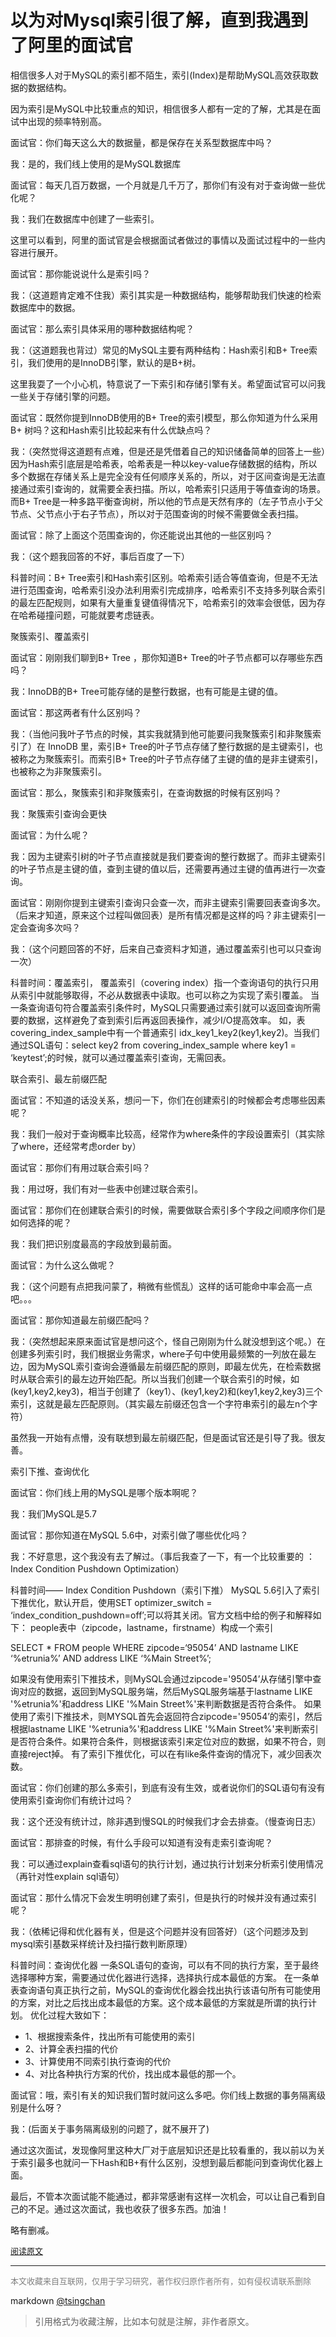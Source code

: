 以为对Mysql索引很了解，直到我遇到了阿里的面试官
=================================

相信很多人对于MySQL的索引都不陌生，索引(Index)是帮助MySQL高效获取数据的数据结构。

因为索引是MySQL中比较重点的知识，相信很多人都有一定的了解，尤其是在面试中出现的频率特别高。


面试官：你们每天这么大的数据量，都是保存在关系型数据库中吗？

我：是的，我们线上使用的是MySQL数据库

面试官：每天几百万数据，一个月就是几千万了，那你们有没有对于查询做一些优化呢？

我：我们在数据库中创建了一些索引。

这里可以看到，阿里的面试官是会根据面试者做过的事情以及面试过程中的一些内容进行展开。

面试官：那你能说说什么是索引吗？

我：（这道题肯定难不住我）索引其实是一种数据结构，能够帮助我们快速的检索数据库中的数据。

面试官：那么索引具体采用的哪种数据结构呢？

我：（这道题我也背过）常见的MySQL主要有两种结构：Hash索引和B+ Tree索引，我们使用的是InnoDB引擎，默认的是B+树。

这里我耍了一个小心机，特意说了一下索引和存储引擎有关。希望面试官可以问我一些关于存储引擎的问题。

面试官：既然你提到InnoDB使用的B+ Tree的索引模型，那么你知道为什么采用B+ 树吗？这和Hash索引比较起来有什么优缺点吗？

我：（突然觉得这道题有点难，但是还是凭借着自己的知识储备简单的回答上一些）因为Hash索引底层是哈希表，哈希表是一种以key-value存储数据的结构，所以多个数据在存储关系上是完全没有任何顺序关系的，所以，对于区间查询是无法直接通过索引查询的，就需要全表扫描。所以，哈希索引只适用于等值查询的场景。而B+ Tree是一种多路平衡查询树，所以他的节点是天然有序的（左子节点小于父节点、父节点小于右子节点），所以对于范围查询的时候不需要做全表扫描。

面试官：除了上面这个范围查询的，你还能说出其他的一些区别吗？

我：（这个题我回答的不好，事后百度了一下）

科普时间：B+ Tree索引和Hash索引区别。哈希索引适合等值查询，但是不无法进行范围查询，哈希索引没办法利用索引完成排序，哈希索引不支持多列联合索引的最左匹配规则，如果有大量重复键值得情况下，哈希索引的效率会很低，因为存在哈希碰撞问题，可能就要考虑链表。

聚簇索引、覆盖索引

面试官：刚刚我们聊到B+ Tree ，那你知道B+ Tree的叶子节点都可以存哪些东西吗？

我：InnoDB的B+ Tree可能存储的是整行数据，也有可能是主键的值。

面试官：那这两者有什么区别吗？ 

我：（当他问我叶子节点的时候，其实我就猜到他可能要问我聚簇索引和非聚簇索引了）在 InnoDB 里，索引B+ Tree的叶子节点存储了整行数据的是主键索引，也被称之为聚簇索引。而索引B+ Tree的叶子节点存储了主键的值的是非主键索引，也被称之为非聚簇索引。

面试官：那么，聚簇索引和非聚簇索引，在查询数据的时候有区别吗？

我：聚簇索引查询会更快

面试官：为什么呢？

我：因为主键索引树的叶子节点直接就是我们要查询的整行数据了。而非主键索引的叶子节点是主键的值，查到主键的值以后，还需要再通过主键的值再进行一次查询。

面试官：刚刚你提到主键索引查询只会查一次，而非主键索引需要回表查询多次。（后来才知道，原来这个过程叫做回表）是所有情况都是这样的吗？非主键索引一定会查询多次吗？

我：（这个问题回答的不好，后来自己查资料才知道，通过覆盖索引也可以只查询一次）

科普时间：覆盖索引， 覆盖索引（covering index）指一个查询语句的执行只用从索引中就能够取得，不必从数据表中读取。也可以称之为实现了索引覆盖。 当一条查询语句符合覆盖索引条件时，MySQL只需要通过索引就可以返回查询所需要的数据，这样避免了查到索引后再返回表操作，减少I/O提高效率。 如，表covering\_index\_sample中有一个普通索引 idx\_key1\_key2(key1,key2)。当我们通过SQL语句：select key2 from covering\_index\_sample where key1 = ‘keytest’;的时候，就可以通过覆盖索引查询，无需回表。

联合索引、最左前缀匹配

面试官：不知道的话没关系，想问一下，你们在创建索引的时候都会考虑哪些因素呢？

我：我们一般对于查询概率比较高，经常作为where条件的字段设置索引（其实除了where，还经常考虑order by）

面试官：那你们有用过联合索引吗？

我：用过呀，我们有对一些表中创建过联合索引。

面试官：那你们在创建联合索引的时候，需要做联合索引多个字段之间顺序你们是如何选择的呢？

我：我们把识别度最高的字段放到最前面。

面试官：为什么这么做呢？

我：（这个问题有点把我问蒙了，稍微有些慌乱）这样的话可能命中率会高一点吧。。。

面试官：那你知道最左前缀匹配吗？

我：（突然想起来原来面试官是想问这个，怪自己刚刚为什么就没想到这个呢。）在创建多列索引时，我们根据业务需求，where子句中使用最频繁的一列放在最左边，因为MySQL索引查询会遵循最左前缀匹配的原则，即最左优先，在检索数据时从联合索引的最左边开始匹配。所以当我们创建一个联合索引的时候，如(key1,key2,key3)，相当于创建了（key1）、(key1,key2)和(key1,key2,key3)三个索引，这就是最左匹配原则。（其实最左前缀还包含一个字符串索引的最左n个字符）

虽然我一开始有点懵，没有联想到最左前缀匹配，但是面试官还是引导了我。很友善。

索引下推、查询优化

面试官：你们线上用的MySQL是哪个版本啊呢？

我：我们MySQL是5.7

面试官：那你知道在MySQL 5.6中，对索引做了哪些优化吗？

我：不好意思，这个我没有去了解过。（事后我查了一下，有一个比较重要的 ：Index Condition Pushdown Optimization）

科普时间—— Index Condition Pushdown（索引下推） MySQL 5.6引入了索引下推优化，默认开启，使用SET optimizer\_switch = ‘index\_condition\_pushdown=off’;可以将其关闭。官方文档中给的例子和解释如下： people表中（zipcode，lastname，firstname）构成一个索引

SELECT \* FROM people WHERE zipcode=‘95054’ AND lastname LIKE ‘%etrunia%’ AND address LIKE ‘%Main Street%’;

如果没有使用索引下推技术，则MySQL会通过zipcode='95054’从存储引擎中查询对应的数据，返回到MySQL服务端，然后MySQL服务端基于lastname LIKE '%etrunia%'和address LIKE '%Main Street%'来判断数据是否符合条件。 如果使用了索引下推技术，则MYSQL首先会返回符合zipcode='95054’的索引，然后根据lastname LIKE '%etrunia%'和address LIKE '%Main Street%'来判断索引是否符合条件。如果符合条件，则根据该索引来定位对应的数据，如果不符合，则直接reject掉。 有了索引下推优化，可以在有like条件查询的情况下，减少回表次数。

面试官：你们创建的那么多索引，到底有没有生效，或者说你们的SQL语句有没有使用索引查询你们有统计过吗？

我：这个还没有统计过，除非遇到慢SQL的时候我们才会去排查。（慢查询日志）

面试官：那排查的时候，有什么手段可以知道有没有走索引查询呢？

我：可以通过explain查看sql语句的执行计划，通过执行计划来分析索引使用情况（再针对性explain sql语句）

面试官：那什么情况下会发生明明创建了索引，但是执行的时候并没有通过索引呢？

我：（依稀记得和优化器有关，但是这个问题并没有回答好）（这个问题涉及到mysql索引基数采样统计及扫描行数判断原理）

科普时间：查询优化器 一条SQL语句的查询，可以有不同的执行方案，至于最终选择哪种方案，需要通过优化器进行选择，选择执行成本最低的方案。 在一条单表查询语句真正执行之前，MySQL的查询优化器会找出执行该语句所有可能使用的方案，对比之后找出成本最低的方案。这个成本最低的方案就是所谓的执行计划。 优化过程大致如下： 

- 1、根据搜索条件，找出所有可能使用的索引 
- 2、计算全表扫描的代价 
- 3、计算使用不同索引执行查询的代价 
- 4、对比各种执行方案的代价，找出成本最低的那一个。

面试官：哦，索引有关的知识我们暂时就问这么多吧。你们线上数据的事务隔离级别是什么呀？

我：(后面关于事务隔离级别的问题了，就不展开了)


通过这次面试，发现像阿里这种大厂对于底层知识还是比较看重的，我以前以为关于索引最多也就问一下Hash和B+有什么区别，没想到最后都能问到查询优化器上面。

最后，不管本次面试能不能通过，都非常感谢有这样一次机会，可以让自己看到自己的不足。通过这次面试，我也收获了很多东西。加油！



略有删减。

<font size=2 color=grey>[阅读原文](https://blog.csdn.net/hollis\_chuang/article/details/95167242)</font>


----
<font size=2 color='grey'>本文收藏来自互联网，仅用于学习研究，著作权归原作者所有，如有侵权请联系删除</font>

markdown [@tsingchan](https://github.com/tsingchan) 

> 引用格式为收藏注解，比如本句就是注解，非作者原文。
